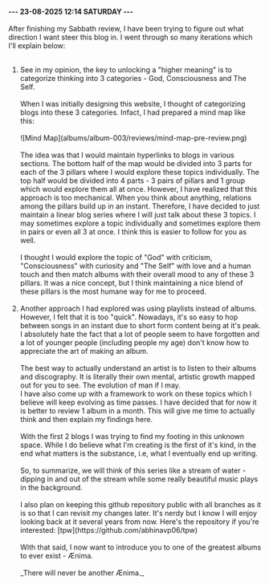 <b>--- 23-08-2025 12:14 SATURDAY ---</b>
<br/><br/>
After finishing my Sabbath review, I have been trying to figure out what direction I want steer this blog in. I went through so many iterations which I'll explain below:
<br/><br/>
<ol>
<li>See in my opinion, the key to unlocking a "higher meaning" is to categorize thinking into 3 categories - God, Consciousness and The Self. 
<br/><br/>
When I was initially designing this website, I thought of categorizing blogs into these 3 categories. Infact, I had prepared a mind map like this:
<br/><br/>
![Mind Map](albums/album-003/reviews/mind-map-pre-review.png)
<br/><br/>
The idea was that I would maintain hyperlinks to blogs in various sections. The bottom half of the map would be divided into 3 parts for each of the 3 pillars where I would explore these topics individually. The top half would be divided into 4 parts - 3 pairs of pillars and 1 group which would explore them all at once. However, I have realized that this approach is too mechanical. When you think about anything, relations among the pillars build up in an instant. Therefore, I have decided to just maintain a linear blog series where I will just talk about these 3 topics. I may sometimes explore a topic individually and sometimes explore them in pairs or even all 3 at once. I think this is easier to follow for you as well.
<br/><br/>
I thought I would explore the topic of "God" with criticism, "Consciousness" with curiosity and "The Self" with love and a human touch and then match albums with their overall mood to any of these 3 pillars. It was a nice concept, but I think maintaining a nice blend of these pillars is the most humane way for me to proceed.</li><br/>
<li> Another approach I had explored was using playlists instead of albums. However, I felt that it is too "quick". Nowadays, it's so easy to hop between songs in an instant due to short form content being at it's peak. I absolutely hate the fact that a lot of people seem to have forgotten and a lot of younger people (including people my age) don't know how to appreciate the art of making an album.
<br/><br/>
The best way to actually understand an artist is to listen to their albums and discography. It is literally their own mental, artistic growth mapped out for you to see. The evolution of man if I may.</li></ul>
I have also come up with a framework to work on these topics which I believe will keep evolving as time passes. I have decided that for now it is better to review 1 album in a month. This will give me time to actually think and then explain my findings here.
<br/><br/>
With the first 2 blogs I was trying to find my footing in this unknown space. While I do believe what I'm creating is the first of it's kind, in the end what matters is the substance, i.e, what I eventually end up writing.
<br/><br/>
So, to summarize, we will think of this series like a stream of water - dipping in and out of the stream while some really beautiful music plays in the background.
<br/><br/>
I also plan on keeping this github repository public with all branches as it is so that I can revisit my changes later. It's nerdy but I know I will enjoy looking back at it several years from now. Here's the repository if you're interested: [tpw](https://github.com/abhinavp06/tpw)
<br/><br/>
With that said, I now want to introduce you to one of the greatest albums to ever exist - Ænima.
<br/><br/>
_There will never be another Ænima._
